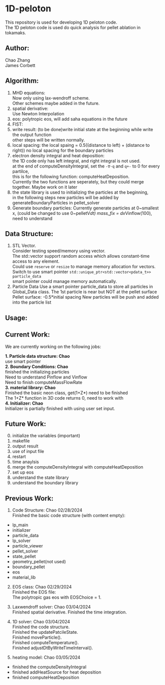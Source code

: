 # 1D-peloton

This repository is used for developing 1D peloton code.  
The 1D peloton code is used do quick analysis for pellet ablation in tokamaks.

## Author:

Chao Zhang   
James Corbett

## Algorithm:
1. MHD equations:  
   Now only using lax-wendroff scheme.  
   Other schemes maybe added in the future.
2. spatial derivative:  
   Use Newton Interpolation
3. eos:
   polytropic eos, will add saha equations in the future
4. FIST:
5. write result:
   (to be done)write initial state at the beginning while write the output function   
   other steps will be written normally.
6. local spacing:
   the local spaing = 0.5((distance to left) + (distance to right))
   no local spacing for the boundary particles
7. electron density integral and heat deposition:   
   the 1D code only has left integral, and right integral is not used.  
   at the end of computeDensityIntegral, set the `-∇·q` and `q+-` to 0 for every partilce,  
   this is for the following function: computeHeatDeposition.  
   Currently the two functions are seperately, but they could merge together.
   Maybe work on it later
8. the state library is used to initializing the particles at the beginning,  
   in the following steps new particles will be added by generateBoundaryParticles in pellet_solver
9. Generate boundary particles:
   Currently generate particles at 0~smallest x, (could be changed to use 0~pelletV*dt)
   mass_fix = dx*Vinflow(100), need to understand
   
       
## Data Structure: 
1. STL Vector.  
Consider testing speed/memory using vector.  
The std::vector support random access which allows constant-time access to any element.  
Could use `reserve` or `resize` to manage memory allocation for vectors.  
Switch to use smart pointer `std::unique_ptr<std::vector<pdata_t>> particle_data`  
smart pointer could manage memory automatically.
2. Particle Data
   Use a smart pointer particle_data to store all particles in Global_Data class.
   The 1st particle is near but NOT at the pellet surface
   Pellet surface: -0.5*initial spacing
   New particles will be push and added into the particle list  

## Usage:

## Current Work:
We are currently working on the following jobs:  

**1. Particle data structure: Chao**  
use smart pointer  
**2. Boundary Conditions: Chao**    
finished the initializing particles  
Need to understand Pinflow and Vinflow  
Need to finish computeMassFlowRate  
**3. material library: Chao**  
     Finished the basic neon class, get(1+Z*) need to be finished   
     The 1+Z* function in 3D code returns 0, need to work with   
**4. Initializer: Chao**   
   Initializer is partially finished with using user set input.
   
## Future Work:
0. initialize the variables (important)
1. makefile
2. output result
3. use of input file
4. restart
5. time anaylsis
6. merge the computeDensityIntegral with computeHeatDeposition
7. set up eos
8. understand the state library    
9. understand the boundary library  

## Previous Work:
1. Code Structure: Chao  02/28/2024  
Finished the basic code structure (with content empty):
- lp_main
- initializer  
- particle_data   
- lp_solver   
- particle_viewer  
- pellet_solver  
- state_pellet  
- geometry_pellet(not used)  
- boundary_pellet
- eos
- material_lib

2. EOS class: Chao 02/29/2024  
Finished the EOS file:  
The polytropic gas eos with EOSChoice = 1.

3. Laxwendroff solver: Chao 03/04/2024  
     Finished spatial derivative.
     Finished the time integration.
4. 1D solver: Chao  03/04/2024    
     Finished the code structure.  
     Finished the updatePatcileState.  
     Finished moveParticle().  
     Finished computeTemperature().  
     Finished adjustDtByWriteTimeInterval().  
5. heating model: Chao 03/05/2024
- finished the computeDensityIntegral
- finished addHeatSource for heat deposition
- finished computeHeatDeposition
